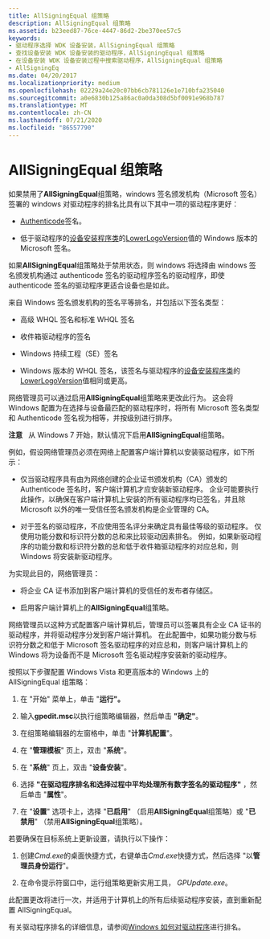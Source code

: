 ```yaml
---
title: AllSigningEqual 组策略
description: AllSigningEqual 组策略
ms.assetid: b23eed87-76ce-4447-86d2-2be370ee57c5
keywords:
- 驱动程序选择 WDK 设备安装，AllSigningEqual 组策略
- 查找设备安装 WDK 设备安装的驱动程序，AllSigningEqual 组策略
- 在设备安装 WDK 设备安装过程中搜索驱动程序，AllSigningEqual 组策略
- AllSigningEq
ms.date: 04/20/2017
ms.localizationpriority: medium
ms.openlocfilehash: 02229a24e20c07bb6cb781126e1e710bfa235040
ms.sourcegitcommit: a0e6830b125a86ac0a0da308d5bf0091e968b787
ms.translationtype: MT
ms.contentlocale: zh-CN
ms.lasthandoff: 07/21/2020
ms.locfileid: "86557790"
---
```

# <a name="allsigningequal-group-policy"></a>AllSigningEqual 组策略


如果禁用了**AllSigningEqual**组策略，windows 签名颁发机构（Microsoft 签名）签署的 windows 对驱动程序的排名比具有以下其中一项的驱动程序更好：

-   [Authenticode](authenticode.md)签名。

-   低于驱动程序的[设备安装程序类](device-setup-classes.md)的[LowerLogoVersion](lowerlogoversion.md)值的 Windows 版本的 Microsoft 签名。

如果**AllSigningEqual**组策略处于禁用状态，则 windows 将选择由 windows 签名颁发机构通过 authenticode 签名的驱动程序签名的驱动程序，即使 authenticode 签名的驱动程序更适合设备也是如此。

来自 Windows 签名颁发机构的签名平等排名，并包括以下签名类型：

-   高级 WHQL 签名和标准 WHQL 签名

-   收件箱驱动程序的签名

-   Windows 持续工程（SE）签名

-   Windows 版本的 WHQL 签名，该签名与驱动程序的[设备安装程序类](device-setup-classes.md)的[LowerLogoVersion](lowerlogoversion.md)值相同或更高。

网络管理员可以通过启用**AllSigningEqual**组策略来更改此行为。 这会将 Windows 配置为在选择与设备最匹配的驱动程序时，将所有 Microsoft 签名类型和 Authenticode 签名视为相等，并按级别进行排序。

**注意**   从 Windows 7 开始，默认情况下启用**AllSigningEqual**组策略。

 

例如，假设网络管理员必须在网络上配置客户端计算机以安装驱动程序，如下所示：

-   仅当驱动程序具有由为网络创建的企业证书颁发机构（CA）颁发的 Authenticode 签名时，客户端计算机才应安装新驱动程序。 企业可能要执行此操作，以确保在客户端计算机上安装的所有驱动程序均已签名，并且除 Microsoft 以外的唯一受信任签名颁发机构是企业管理的 CA。

-   对于签名的驱动程序，不应使用签名评分来确定具有最佳等级的驱动程序。 仅使用功能分数和标识符分数的总和来比较驱动因素排名。 例如，如果新驱动程序的功能分数和标识符分数的总和低于收件箱驱动程序的对应总和，则 Windows 将安装新驱动程序。

为实现此目的，网络管理员：

-   将企业 CA 证书添加到客户端计算机的受信任的发布者存储区。

-   启用客户端计算机上的**AllSigningEqual**组策略。

网络管理员以这种方式配置客户端计算机后，管理员可以签署具有企业 CA 证书的驱动程序，并将驱动程序分发到客户端计算机。 在此配置中，如果功能分数与标识符分数之和低于 Microsoft 签名驱动程序的对应总和，则客户端计算机上的 Windows 将为设备而不是 Microsoft 签名驱动程序安装新的驱动程序。

按照以下步骤配置 Windows Vista 和更高版本的 Windows 上的 AllSigningEqual 组策略：

1.  在 "开始" 菜单上，单击 "**运行"。**

2.  输入**gpedit.msc**以执行组策略编辑器，然后单击 **"确定"**。

3.  在组策略编辑器的左窗格中，单击 "**计算机配置**"。

4.  在 "**管理模板**" 页上，双击 "**系统**"。

5.  在 "**系统**" 页上，双击 "**设备安装**"。

6.  选择 **"在驱动程序排名和选择过程中平均处理所有数字签名的驱动程序"** ，然后单击 "**属性**"。

7.  在 "**设置**" 选项卡上，选择 "**已启用**" （启用**AllSigningEqual**组策略）或 "**已禁用**" （禁用**AllSigningEqual**组策略）。

若要确保在目标系统上更新设置，请执行以下操作：

1.  创建*Cmd.exe*的桌面快捷方式，右键单击*Cmd.exe*快捷方式，然后选择 "以**管理员身份运行**"。

2.  在命令提示符窗口中，运行组策略更新实用工具， *GPUpdate.exe*。

此配置更改将进行一次，并适用于计算机上的所有后续驱动程序安装，直到重新配置 AllSigningEqual。

有关驱动程序排名的详细信息，请参阅[Windows 如何对驱动程序](how-setup-ranks-drivers--windows-vista-and-later-.md)进行排名。

 

 





